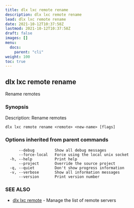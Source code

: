 ```yaml
---
title: dlx lxc remote rename
description: dlx lxc remote rename
lead: dlx lxc remote rename
date: 2021-10-12T10:37:58Z
lastmod: 2021-10-12T10:37:58Z
draft: false
images: []
menu:
  docs:
    parent: "cli"
weight: 100
toc: true
---
```

## dlx lxc remote rename

Rename remotes

### Synopsis

Description:
  Rename remotes



```
dlx lxc remote rename <remote> <new-name> [flags]
```

### Options inherited from parent commands

```
      --debug         Show all debug messages
      --force-local   Force using the local unix socket
  -h, --help          Print help
      --project       Override the source project
  -q, --quiet         Don't show progress information
  -v, --verbose       Show all information messages
      --version       Print version number
```

### SEE ALSO

* [dlx lxc remote](/docs/cmd/dlx_lxc_remote)	 - Manage the list of remote servers

